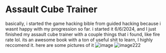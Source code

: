 # Assault Cube Trainer

basically, i started the game hacking bible from guided hacking because i wasnt happy with my progression so far. i started it 6/6/2024, and I just finished my assault cube trainer with a couple things that i found,
like fire rate lol. its an awesome book with a ton of useful shit to learn, I highly reccomend it. here are some pictures of it
![image](https://github.com/PointerToObject/AssaultCubeTrainer/assets/164882065/1d05981c-3448-45a7-9298-9d4004f4f498)
![image222](https://github.com/PointerToObject/AssaultCubeTrainer/assets/164882065/650b6a7a-c4d3-4644-9b81-59592e208046)
